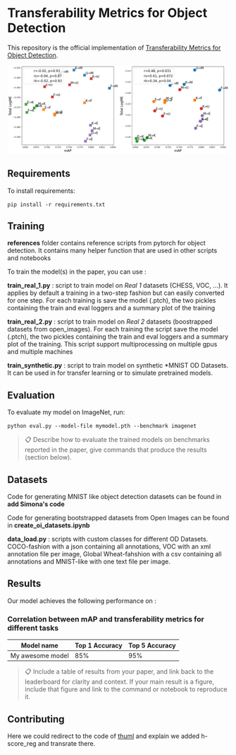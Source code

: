 # Transferability Metrics for Object Detection

This repository is the official implementation of [Transferability Metrics for Object Detection](https://arxiv.org/abs/todo). 

![](images/agg_logme.png)

## Requirements

To install requirements:

```setup
pip install -r requirements.txt
```


## Training

**references** folder contains reference scripts from pytorch for object detection. It contains many helper function that are used in other scripts and notebooks

To train the model(s) in the paper,  you can use :

**train_real_1.py** : script to train model on *Real 1* datasets (CHESS, VOC, ...). It applies  by default a training in a two-step fashion but can easily converted for one step. For each training is save the model (.ptch), the two pickles containing the train and eval loggers and a summary plot of the training

**train_real_2.py** : script to train model on *Real 2* datasets (boostrapped datasets from open_images). For each training the script save the model (.ptch), the two pickles containing the train and eval loggers and a summary plot of the training. This script support multiprocessing on multiple gpus and multiple machines

**train_synthetic.py** : script to train model on synthetic *MNIST OD Datasets. It can be used in for transfer learning or to simulate pretrained models.


## Evaluation

To evaluate my model on ImageNet, run:

```eval
python eval.py --model-file mymodel.pth --benchmark imagenet
```

>📋  Describe how to evaluate the trained models on benchmarks reported in the paper, give commands that produce the results (section below).

## Datasets
Code for generating MNIST like object detection datasets can be found in **add Simona's code**

Code for generating bootstrapped datasets from Open Images can be found in **create_oi_datasets.ipynb**

**data_load.py** : scripts with custom classes for different OD Datasets. COCO-fashion with a json containing all annotations, VOC with an xml annotation file per image, Global Wheat-fahshion with a csv containing all annotations and MNIST-like with one text file per image.

## Results

Our model achieves the following performance on :

### Correlation between mAP and transferability metrics for different tasks

| Model name         | Top 1 Accuracy  | Top 5 Accuracy |
| ------------------ |---------------- | -------------- |
| My awesome model   |     85%         |      95%       |


>📋  Include a table of results from your paper, and link back to the leaderboard for clarity and context. If your main result is a figure, include that figure and link to the command or notebook to reproduce it. 


## Contributing

Here we could redirect to the code of [thuml](https://github.com/thuml/Transfer-Learning-Library) and explain we added h-score_reg and transrate there. 
